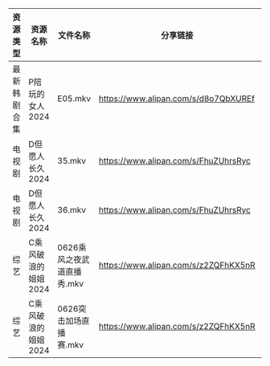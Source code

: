 | 资源类型   | 资源名称         | 文件名称              | 分享链接                                 | 更新时间                |
| ------ | ------------ | ----------------- | ------------------------------------ | ------------------- |
| 最新韩剧合集 | P陪玩的女人2024   | E05.mkv           | https://www.alipan.com/s/d8o7QbXUREf | 2024-06-27 00:09:41 |
| 电视剧    | D但愿人长久2024   | 35.mkv            | https://www.alipan.com/s/FhuZUhrsRyc | 2024-06-27 00:05:11 |
| 电视剧    | D但愿人长久2024   | 36.mkv            | https://www.alipan.com/s/FhuZUhrsRyc | 2024-06-27 00:05:11 |
| 综艺     | C乘风破浪的姐姐2024 | 0626乘风之夜武道直播秀.mkv | https://www.alipan.com/s/z2ZQFhKX5nR | 2024-06-27 00:07:40 |
| 综艺     | C乘风破浪的姐姐2024 | 0626突击加场直播赛.mkv   | https://www.alipan.com/s/z2ZQFhKX5nR | 2024-06-27 00:07:39 |
